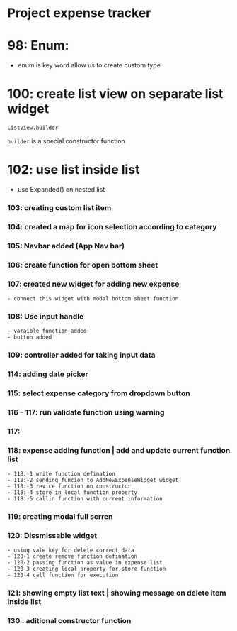 # Project expense tracker

# 98: Enum:
- enum is key word allow us to create custom type

# 100: create list view on separate list widget
`ListView.builder`

`builder`  is a special constructor function

# 102: use list inside list
- use Expanded() on nested list

### 103: creating custom list item
### 104: created a map for icon selection according to category
### 105: Navbar added (App Nav bar)
### 106: create function for open bottom sheet
### 107: created new widget for adding new expense
    - connect this widget with modal bottom sheet function
### 108: Use input handle
    - varaible function added
    - button added
### 109: controller added for taking input data
### 114: adding date picker
### 115: select expense category from dropdown button
### 116 - 117: run validate function using warning
### 117: 
### 118: expense adding function | add and update current function list
    - 118:-1 write function defination
    - 118:-2 sending funcion to AddNewExpenseWidget widget
    - 118:-3 revice function on constructor
    - 118:-4 store in local function property 
    - 118:-5 callin function with current information

### 119: creating modal full scrren
### 120: Dissmissable widget
    - using vale key for delete correct data
    - 120-1 create remove function defination
    - 120-2 passing function as value in expense list
    - 120-3 creating local property for store function
    - 120-4 call function for execution
### 121: showing empty list text | showing message on delete item inside list


### 130 : aditional constructor function